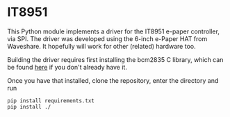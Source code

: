 # IT8951

This Python module implements a driver for the IT8951 e-paper controller, via SPI. 
The driver was developed using the 6-inch e-Paper HAT from Waveshare. It hopefully will work for 
other (related) hardware too.

Building the driver requires first installing the bcm2835 C library, which can be found 
[here](http://www.airspayce.com/mikem/bcm2835/) if you don't already have it.

Once you have that installed, clone the repository, enter the directory and run
```
pip install requirements.txt
pip install ./
```
